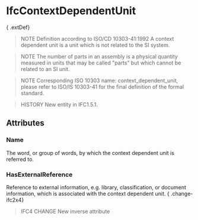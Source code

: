 # IfcContextDependentUnit

{ .extDef}<!-- end of definition -->
> NOTE  Definition according to ISO/CD 10303-41:1992
> A context dependent unit is a unit which is not related to the SI system.

> NOTE  The number of parts in an assembly is a physical quantity measured in units that may be called "parts" but which cannot be related to an SI unit.

> NOTE  Corresponding ISO 10303 name: context_dependent_unit, please refer to ISO/IS 10303-41 for the final definition of the formal standard.

> HISTORY  New entity in IFC1.5.1.

## Attributes

### Name
The word, or group of words, by which the context dependent unit is referred to.

### HasExternalReference
Reference to external information, e.g. library, classification, or document information, which is associated with the context dependent unit.
{ .change-ifc2x4}
> IFC4 CHANGE New inverse attribute
